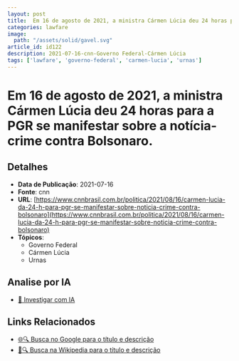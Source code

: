 ```yaml
---
layout: post
title:  Em 16 de agosto de 2021, a ministra Cármen Lúcia deu 24 horas para a PGR se manifestar sobre a notícia-crime contra Bolsonaro.
categories: lawfare
image: 
  path: "/assets/solid/gavel.svg"
article_id: id122
description: 2021-07-16-cnn-Governo Federal-Cármen Lúcia
tags: ['lawfare', 'governo-federal', 'carmen-lucia', 'urnas']
---
```


# Em 16 de agosto de 2021, a ministra Cármen Lúcia deu 24 horas para a PGR se manifestar sobre a notícia-crime contra Bolsonaro.

## Detalhes
- **Data de Publicação**: 2021-07-16
- **Fonte**: cnn
- **URL**: [https://www.cnnbrasil.com.br/politica/2021/08/16/carmen-lucia-da-24-h-para-pgr-se-manifestar-sobre-noticia-crime-contra-bolsonaro](https://www.cnnbrasil.com.br/politica/2021/08/16/carmen-lucia-da-24-h-para-pgr-se-manifestar-sobre-noticia-crime-contra-bolsonaro)
- **Tópicos**:
  - Governo Federal
  - Cármen Lúcia
  - Urnas

## Analise por IA
- [🤖 Investigar com IA](https://www.perplexity.ai/search?q=%22not%C3%ADcia%20artigo%20Brasil%22%20Em%2016%20de%20agosto%20de%202021%2C%20a%20ministra%20C%C3%A1rmen%20L%C3%BAcia%20deu%2024%20horas%20para%20a%20PGR%20se%20manifestar%20sobre%20a%20not%C3%ADcia-crime%20contra%20Bolsonaro.%20cnn%202021-07-16)

## Links Relacionados
- [🌐🔍 Busca no Google para o título e descrição](https://www.google.com/search?q=%22not%C3%ADcia%20artigo%20Brasil%22%20Em%2016%20de%20agosto%20de%202021%2C%20a%20ministra%20C%C3%A1rmen%20L%C3%BAcia%20deu%2024%20horas%20para%20a%20PGR%20se%20manifestar%20sobre%20a%20not%C3%ADcia-crime%20contra%20Bolsonaro.%20cnn%202021-07-16)
- [📖🔍 Busca na Wikipedia para o título e descrição](https://pt.wikipedia.org/w/index.php?search=%22not%C3%ADcia%20artigo%20Brasil%22%20Em%2016%20de%20agosto%20de%202021%2C%20a%20ministra%20C%C3%A1rmen%20L%C3%BAcia%20deu%2024%20horas%20para%20a%20PGR%20se%20manifestar%20sobre%20a%20not%C3%ADcia-crime%20contra%20Bolsonaro.%20cnn%202021-07-16)

